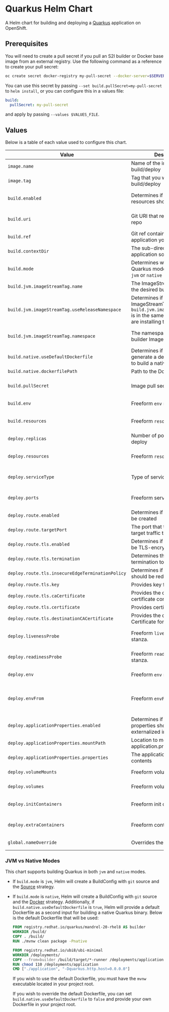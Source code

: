 # Quarkus Helm Chart
A Helm chart for building and deploying a [Quarkus](https://quarkus.io/) application on OpenShift.

## Prerequisites
You will need to create a pull secret if you pull an S2I builder or Docker base image from an external registry. Use the following command as a reference to create your pull secret:
```bash
oc create secret docker-registry my-pull-secret --docker-server=$SERVER_URL --docker-username=$USERNAME --docker-password=$PASSWORD --docker-email=$EMAIL
```

You can use this secret by passing `--set build.pullSecret=my-pull-secret` to `helm install`, or you can configure this in a values file:
```yaml
build:
  pullSecret: my-pull-secret
```
and apply by passing `--values $VALUES_FILE`.

## Values
Below is a table of each value used to configure this chart.

| Value | Description | Default | Additional Information |
| ----- | ----------- | ------- | ---------------------- |
| `image.name` | Name of the image you want to build/deploy | Defaults to the Helm release name. | The chart will create/reference an [ImageStream](https://docs.openshift.com/container-platform/4.6/openshift_images/image-streams-manage.html) based on this value. |
| `image.tag` | Tag that you want to build/deploy | `latest` | The chart will create/reference an [ImageStreamTag](https://docs.openshift.com/container-platform/4.6/openshift_images/image-streams-manage.html#images-using-imagestream-tags_image-streams-managing) based on the name provided |
| `build.enabled` | Determines if build-related resources should be created. | `true` | Set this to `false` if you want to deploy a previously built image. Leave this set to `true` if you want to build and deploy a new image. |
| `build.uri` | Git URI that references your git repo | https://github.com/deweya/quarkus-getting-started | This value defaults to a sample application. Be sure to override this if you want to build and deploy your own application. |
| `build.ref` | Git ref containing the application you want to build | main | - |
| `build.contextDir` | The sub-directory where the application source code exists | - | - |
| `build.mode` | Determines whether the Quarkus mode should be set to `jvm` or `native` | `jvm` | Options: `jvm` or `native` |
| `build.jvm.imageStreamTag.name` | The ImageStreamTag name of the desired builder image | `java:11` | Only has an effect if `build.mode` is set to `jvm` |
| `build.jvm.imageStreamTag.useReleaseNamespace` | Determines if the builder ImageStreamTag referenced by `build.jvm.imageStreamTag.name` is in the same namespace you are installing this Helm chart to | `false` | Only has an effect if `build.mode` is set to `jvm` |
| `build.jvm.imageStreamTag.namespace` | The namespace containing the builder ImageStreamTag | `openshift` | Only has an effect if `build.jvm.imageStreamTag.useReleaseNamespace` is `false` and `build.mode` is `jvm` |
| `build.native.useDefaultDockerfile` | Determines if Helm should generate a default Dockerfile to build a native binary | `true` | Only has an effect if `build.mode` is `native`. Set this to `false` if you would like to provide your own Dockerfile in git. |
| `build.native.dockerfilePath` | Path to the Dockerfile | Dockerfile | Path is relative to the context dir |
| `build.pullSecret` | Image pull secret | - | More information: https://docs.openshift.com/container-platform/4.6/openshift_images/managing_images/using-image-pull-secrets.html |
| `build.env` | Freeform `env` stanza | - | More information: https://kubernetes.io/docs/tasks/inject-data-application/define-environment-variable-container/ |
| `build.resources` | Freeform `resources` stanza | - | More information: https://kubernetes.io/docs/concepts/configuration/manage-resources-containers/ |
| `deploy.replicas` | Number of pod replicas to deploy | `1` | - |
| `deploy.resources` | Freeform `resources` stanza | - | More information: https://kubernetes.io/docs/concepts/configuration/manage-resources-containers/ |
| `deploy.serviceType` | Type of service to create | `ClusterIP` | More information: https://kubernetes.io/docs/concepts/services-networking/service/#publishing-services-service-types |
| `deploy.ports` | Freeform service `ports` stanza. | See [values.yaml](./values.yaml) | More information: https://kubernetes.io/docs/concepts/services-networking/service/#defining-a-service |
| `deploy.route.enabled` | Determines if a Route should be created | `true` | Allows clients outside of OpenShift to access your application |
| `deploy.route.targetPort` | The port that the Route should target traffic to | `http` | - |
| `deploy.route.tls.enabled` | Determines if the Route should be TLS-encrypted | `true` | More information: https://docs.openshift.com/container-platform/4.6/networking/routes/secured-routes.html |
| `deploy.route.tls.termination` | Determines the type of TLS termination to use | `edge` | Options: `edge`, `reencrypt`, `passthrough` |
| `deploy.route.tls.insecureEdgeTerminationPolicy` | Determines if insecure traffic should be redirected | `Redirect` | Options: "Allow", "Disable", "Redirect" |
| `deploy.route.tls.key` | Provides key file contents | - | This is a secret. Do not check this value into git. |
| `deploy.route.tls.caCertificate` | Provides the cert authority certificate contents | - | - |
| `deploy.route.tls.certificate` | Provides certificate contents | - | - |
| `deploy.route.tls.destinationCACertificate` | Provides the destination CA Certificate for reencrypt routes | - | - |
| `deploy.livenessProbe` | Freeform `livenessProbe` stanza. | See [values.yaml](./values.yaml) | More information: https://docs.openshift.com/container-platform/4.6/applications/application-health.html#application-health-about_application-health |
| `deploy.readinessProbe` | Freeform `readinessProbe` stanza. | See [values.yaml](./values.yaml) | More information: https://docs.openshift.com/container-platform/4.6/applications/application-health.html#application-health-about_application-health |
| `deploy.env` | Freeform `env` stanza | - | More information: https://kubernetes.io/docs/tasks/inject-data-application/define-environment-variable-container/ |
| `deploy.envFrom` | Freeform `envFrom` stanza | - | More information: https://kubernetes.io/docs/tasks/configure-pod-container/configure-pod-configmap/#configure-all-key-value-pairs-in-a-configmap-as-container-environment-variables |
| `deploy.applicationProperties.enabled` | Determines if application properties should be externalized in a ConfigMap | `false` | - |
| `deploy.applicationProperties.mountPath` | Location to mount the application.properties file | `/deployments/config/` | - |
| `deploy.applicationProperties.properties` | The application.properties file contents | - | - |
| `deploy.volumeMounts` | Freeform volume mounts | - | More information: https://kubernetes.io/docs/concepts/storage/volumes/ |
| `deploy.volumes` | Freeform volumes | - | More information: https://kubernetes.io/docs/concepts/storage/volumes/ |
| `deploy.initContainers` | Freeform init containers | - | More information: https://kubernetes.io/docs/concepts/workloads/pods/init-containers/ |
| `deploy.extraContainers` | Freeform containers | - | More information: https://kubernetes.io/docs/concepts/workloads/pods/#pod-templates |
| `global.nameOverride` | Overrides the release name | - | Resources are named after the release name. Set this value if you want to override the release name. |

### JVM vs Native Modes
This chart supports building Quarkus in both `jvm` and `native` modes.
* If `build.mode` is `jvm`, Helm will create a BuildConfig with `git` source and the [Source](https://docs.openshift.com/container-platform/4.6/builds/understanding-image-builds.html#build-strategy-s2i_understanding-image-builds) strategy.
* If `build.mode` is `native`, Helm will create a BuildConfig with `git` source and the [Docker](https://docs.openshift.com/container-platform/4.6/builds/understanding-image-builds.html#builds-strategy-docker-build_understanding-image-builds) strategy. Additionally, if `build.native.useDefaultDockerfile` is `true`, Helm will provide a default Dockerfile as a second input for building a native Quarkus binary. Below is the default Dockerfile that will be used:
  ```Dockerfile
  FROM registry.redhat.io/quarkus/mandrel-20-rhel8 AS builder
  WORKDIR /build/
  COPY . /build/
  RUN ./mvnw clean package -Pnative

  FROM registry.redhat.io/ubi8/ubi-minimal
  WORKDIR /deployments/
  COPY --from=builder /build/target/*-runner /deployments/application
  RUN chmod 110 /deployments/application
  CMD ["./application", "-Dquarkus.http.host=0.0.0.0"]
  ```
  If you wish to use the default Dockerfile, you must have the `mvnw` executable located in your project root. 

  If you wish to override the default Dockerfile, you can set `build.native.useDefaultDockerfile` to `false` and provide your own Dockerfile in your project root.